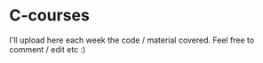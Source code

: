 # C-courses

I'll upload here each week the code / material covered. Feel free to comment / edit etc :)
